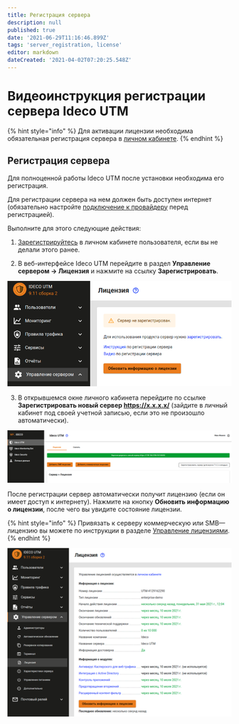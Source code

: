 ```yaml
---
title: Регистрация сервера
description: null
published: true
date: '2021-06-29T11:16:46.899Z'
tags: 'server_registration, license'
editor: markdown
dateCreated: '2021-04-02T07:20:25.548Z'
---
```


# Видеоинструкция регистрации сервера Ideco UTM

{% hint style="info" %}
Для активации лицензии необходима обязательная регистрация сервера в [личном кабинете](https://my.ideco.ru/#/login/?next=/utm/license/).
{% endhint %}

## Регистрация сервера

Для полноценной работы Ideco UTM после установки необходима его регистрация.

Для регистрации сервера на нем должен быть доступен интернет \(обязательно настройте [подключение к провайдеру](https://github.com/ideco-team/docsUTM/tree/c6fdc8e9437797db7478b8404ef059e57173d3af/Настройка/Подключение-к-провайдеру/Подключение-по-Ethernet/README.md) перед регистрацией\).

Выполните для этого следующие действия:

1. [Зарегистрируйтесь](https://my.ideco.ru/#/login/?next=/utm/license/) в личном кабинете пользователя, если вы не делали этого ранее.

2. В веб-интерфейсе Ideco UTM перейдите в раздел **Управление сервером -&gt; Лицензия** и нажмите на ссылку **Зарегистрировать**.

![](../.gitbook/assets/addlicence9.11.png)

3. В открывшемся окне личного кабинета перейдите по ссылке **Зарегистрировать новый сервер https://x.x.x.x/** \(зайдите в личный кабинет под своей учетной записью, если это не произошло автоматически\).

![](../.gitbook/assets/reg_new_srv_new_lk.png)

После регистрации сервер автоматически получит лицензию \(если он имеет доступ к интернету\). Нажмите на кнопку **Обновить информацию о лицензии**, после чего вы увидите состояние лицензии.

{% hint style="info" %}
Привязать к серверу коммерческую или SMB—лицензию вы можете по инструкции в разделе [Управление лицензиями](https://github.com/ideco-team/docsUTM/tree/c6fdc8e9437797db7478b8404ef059e57173d3af/Обслуживание/Управление-лицензиями/README.md).
{% endhint %}

![](../.gitbook/assets/licenceactive9-11.png)

